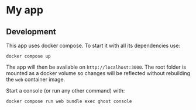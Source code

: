 # My app

## Development

This app uses docker compose. To start it with all its dependencies use:

```
docker compose up
```

The app will then be available on `http://localhost:3000`. The root folder is mounted as a docker volume so changes will be reflected without rebuilding the `web` container image.

Start a console (or run any other command) with:

```
docker compose run web bundle exec ghost console
```
